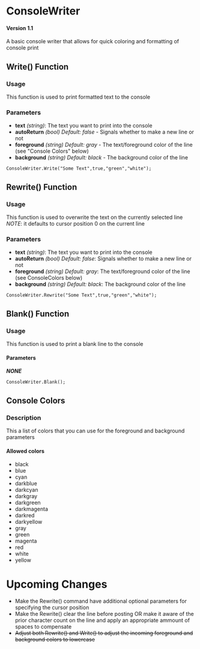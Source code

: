 # ConsoleWriter
#### Version 1.1
A basic console writer that allows for quick coloring and formatting of console print

## Write() Function
### Usage
This function is used to print formatted text to the console
### Parameters
- **text** _(string)_: The text you want to print into the console
- **autoReturn** _(bool)_ _Default: false_ - Signals whether to make a new line or not
- **foreground** _(string)_ _Default: gray_ - The text/foreground color of the line (see "Console Colors" below)
- **background** _(string)_ _Default: black_ - The background color of the line
```
ConsoleWriter.Write("Some Text",true,"green","white");
```

## Rewrite() Function
### Usage
This function is used to overwrite the text on the currently selected line
_NOTE_: it defaults to cursor position 0 on the current line
### Parameters
- **text** _(string)_: The text you want to print into the console
- **autoReturn** _(bool)_ _Default: false_: Signals whether to make a new line or not
- **foreground** _(string)_ _Default: gray_: The text/foreground color of the line (see ConsoleColors below)
- **background** _(string)_ _Default: black_: The background color of the line
```
ConsoleWriter.Rewrite("Some Text",true,"green","white");
```

## Blank() Function
### Usage
This function is used to print a blank line to the console
#### Parameters
**_NONE_**
```
ConsoleWriter.Blank();
```

## Console Colors
### Description
This a list of colors that you can use for the foreground and background parameters

#### Allowed colors
- black
- blue
- cyan
- darkblue
- darkcyan
- darkgray
- darkgreen
- darkmagenta
- darkred
- darkyellow
- gray
- green
- magenta
- red
- white
- yellow

# Upcoming Changes
- Make the Rewrite() command have additional optional parameters for specifying the cursor position
- Make the Rewrite() clear the line before posting OR make it aware of the prior character count on the line and apply an appropriate ammount of spaces to compensate
- ~~Adjust both Rewrite() and Write() to adjust the incoming foreground and background colors to lowercase~~
